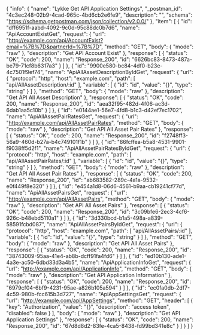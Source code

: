 {
  "info": {
    "name": "Lykke Get API Application Settings",
    "_postman_id": "4c3ec248-02b9-4cad-965c-4bd6cb2e6fe9",
    "description": "",
    "schema": "https://schema.getpostman.com/json/collection/v2.0.0/"
  },
  "item": [
    {
      "id": "dff6951f-aabd-4092-9c0d-95c88dc0b7d6",
      "name": "ApiAccountExistGet",
      "request": {
        "url": "http://example.com/api/AccountExist?email=%7B%7D&partnerId=%7B%7D",
        "method": "GET",
        "body": {
          "mode": "raw"
        },
        "description": "Get API Account Exist"
      },
      "response": [
        {
          "status": "OK",
          "code": 200,
          "name": "Response_200",
          "id": "6626bc83-8473-487a-be79-71cf8b6317a3"
        }
      ]
    },
    {
      "id": "9900e580-bc84-4df0-b23e-4c7501f9ef74",
      "name": "ApiAllAssetDescriptionByIdGet",
      "request": {
        "url": {
          "protocol": "http",
          "host": "example.com",
          "path": [
            "api/AllAssetDescription/:id"
          ],
          "variable": [
            {
              "id": "id",
              "value": "{}",
              "type": "string"
            }
          ]
        },
        "method": "GET",
        "body": {
          "mode": "raw"
        },
        "description": "Get API All Asset Description"
      },
      "response": [
        {
          "status": "OK",
          "code": 200,
          "name": "Response_200",
          "id": "aea32f95-482d-4f06-ac3d-6dab1aa5c10b"
        }
      ]
    },
    {
      "id": "e0144ae1-56e7-4fd8-b1c3-d42ef7ec1702",
      "name": "ApiAllAssetPairRatesGet",
      "request": {
        "url": "http://example.com/api/AllAssetPairRates",
        "method": "GET",
        "body": {
          "mode": "raw"
        },
        "description": "Get API All Asset Pair Rates"
      },
      "response": [
        {
          "status": "OK",
          "code": 200,
          "name": "Response_200",
          "id": "f2748ff3-56a9-460d-b27a-b4c749101f1b"
        }
      ]
    },
    {
      "id": "86fcffea-b5a8-4531-9901-f9038ff5d2f1",
      "name": "ApiAllAssetPairRatesByIdGet",
      "request": {
        "url": {
          "protocol": "http",
          "host": "example.com",
          "path": [
            "api/AllAssetPairRates/:id"
          ],
          "variable": [
            {
              "id": "id",
              "value": "{}",
              "type": "string"
            }
          ]
        },
        "method": "GET",
        "body": {
          "mode": "raw"
        },
        "description": "Get API All Asset Pair Rates"
      },
      "response": [
        {
          "status": "OK",
          "code": 200,
          "name": "Response_200",
          "id": "ab683582-289c-4a1a-9532-e0f449f8e320"
        }
      ]
    },
    {
      "id": "e454a1d8-06d6-4561-b9aa-cb19241cf77d",
      "name": "ApiAllAssetPairsGet",
      "request": {
        "url": "http://example.com/api/AllAssetPairs",
        "method": "GET",
        "body": {
          "mode": "raw"
        },
        "description": "Get API All Asset Pairs"
      },
      "response": [
        {
          "status": "OK",
          "code": 200,
          "name": "Response_200",
          "id": "3c09bfe6-2ec3-4cf6-926c-b48ebd5110a1"
        }
      ]
    },
    {
      "id": "3d330bcd-b1a5-498a-a839-58591fcbd087",
      "name": "ApiAllAssetPairsByIdGet",
      "request": {
        "url": {
          "protocol": "http",
          "host": "example.com",
          "path": [
            "api/AllAssetPairs/:id"
          ],
          "variable": [
            {
              "id": "id",
              "value": "{}",
              "type": "string"
            }
          ]
        },
        "method": "GET",
        "body": {
          "mode": "raw"
        },
        "description": "Get API All Asset Pairs"
      },
      "response": [
        {
          "status": "OK",
          "code": 200,
          "name": "Response_200",
          "id": "38743009-95aa-41e4-ab8b-dcff91fa4fd6"
        }
      ]
    },
    {
      "id": "ed10b130-ade1-4a3e-ac50-6dbd33d3a4b5",
      "name": "ApiApplicationInfoGet",
      "request": {
        "url": "http://example.com/api/ApplicationInfo",
        "method": "GET",
        "body": {
          "mode": "raw"
        },
        "description": "Get API Application Information"
      },
      "response": [
        {
          "status": "OK",
          "code": 200,
          "name": "Response_200",
          "id": "6979cf04-6bf9-4231-95ae-a826b105a594"
        }
      ]
    },
    {
      "id": "ec0fa0db-2df7-4c59-980b-fcc615b3d727",
      "name": "ApiAppSettingsGet",
      "request": {
        "url": "http://example.com/api/AppSettings",
        "method": "GET",
        "header": [
          {
            "key": "Authorization",
            "value": "{}",
            "description": "access token",
            "disabled": false
          }
        ],
        "body": {
          "mode": "raw"
        },
        "description": "Get API Application Settings"
      },
      "response": [
        {
          "status": "OK",
          "code": 200,
          "name": "Response_200",
          "id": "67d8d8d2-83fe-4ca5-8438-fd99bd341e8c"
        }
      ]
    }
  ]
}
